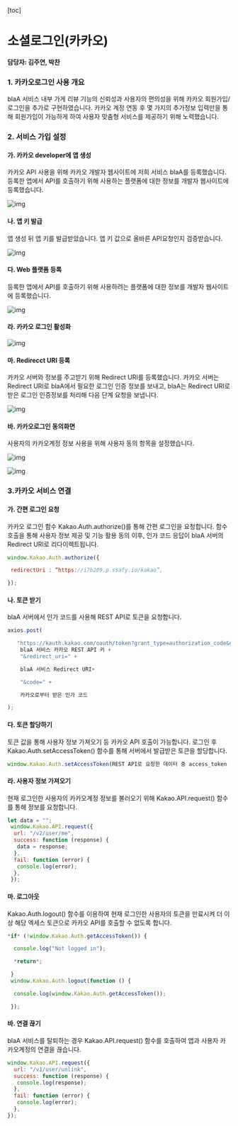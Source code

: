 [toc]

# 소셜로그인(카카오)

**담당자: 김주연, 박찬**

### 1. 카카오로그인 사용 개요

blaA 서비스 내부 가게 리뷰 기능의 신뢰성과 사용자의 편의성을 위해 카카오 회원가입/로그인을 추가로 구현하였습니다. 카카오 계정 연동 후 몇 가지의 추가정보 입력만을 통해 회원가입이 가능하게 하여 사용자 맞춤형 서비스를 제공하기 위해 노력했습니다. 

### 2. 서비스 가입 설정 

#### 가. 카카오 developer에 앱 생성

카카오 API 사용을 위해 카카오 개발자 웹사이트에 저희 서비스 blaA를 등록했습니다. 등록한 앱에서 API를 호출하기 위해 사용하는 플랫폼에 대한 정보를 개발자 웹사이트에 등록했습니다. 

![img](file:///C:/Users/MULTIC~1/AppData/Local/Temp/msohtmlclip1/01/clip_image002.png)

 

#### 나. 앱 키 발급

앱 생성 뒤 앱 키를 발급받았습니다. 앱 키 값으로 올바른 API요청인지 검증받습니다.

![img](file:///C:/Users/MULTIC~1/AppData/Local/Temp/msohtmlclip1/01/clip_image004.png)

 

#### 다. Web 플랫폼 등록

등록한 앱에서 API를 호출하기 위해 사용하려는 플랫폼에 대한 정보를 개발자 웹사이트에 등록했습니다. 

![img](file:///C:/Users/MULTIC~1/AppData/Local/Temp/msohtmlclip1/01/clip_image006.png)

 

#### **라. 카카오 로그인 활성화**

![img](file:///C:/Users/MULTIC~1/AppData/Local/Temp/msohtmlclip1/01/clip_image008.png)

 

#### **마. Redirecct URI 등록**

카카오 서버와 정보를 주고받기 위해 Redirect URI를 등록했습니다. 카카오 서버는 Redirect URI로 blaA에서 필요한 로그인 인증 정보를 보내고, blaA는 Redirect URI로 받은 로그인 인증정보를 처리해 다음 단계 요청을 보냅니다.

![img](file:///C:/Users/MULTIC~1/AppData/Local/Temp/msohtmlclip1/01/clip_image010.png)

 

#### **바. 카카오로그인 동의화면**

사용자의 카카오계정 정보 사용을 위해 사용자 동의 항목을 설정했습니다.

![img](file:///C:/Users/MULTIC~1/AppData/Local/Temp/msohtmlclip1/01/clip_image012.png)

![img](file:///C:/Users/MULTIC~1/AppData/Local/Temp/msohtmlclip1/01/clip_image014.png)

 

### 3.카카오 서비스 연결 

#### **가. 간편 로그인 요청**

카카오 로그인 함수 Kakao.Auth.authorize()를 통해 간편 로그인을 요청합니다. 함수 호출을 통해 사용자 정보 제공 및 기능 활용 동의 이후, 인가 코드 응답이 blaA 서버의 Redirect URI로 리다이렉트됩니다. 

```javascript
window.Kakao.Auth.authorize({

 redirectUri : “https://i7b209.p.ssafy.io/kakao”,

});
```

#### **나. 토큰 받기**

blaA 서버에서 인가 코드를 사용해 REST API로 토큰을 요청합니다.

```javascript
axios.post(

   "https://kauth.kakao.com/oauth/token?grant_type=authorization_code&client_id=" +
	blaA 서비스 카카오 REST API 키 +
	"&redirect_uri=" +

	blaA 서비스 Redirect URI+

	"&code=" +

	카카오로부터 받은 인가 코드

);
```

#### **다. 토큰 할당하기**

토큰 값을 통해 사용자 정보 가져오기 등 카카오 API 호출이 가능합니다. 로그인 후 Kakao.Auth.setAccessToken() 함수를 통해 서버에서 발급받은 토큰을 할당합니다.

```javascript
window.Kakao.Auth.setAccessToken(REST API로 요청한 데이터 중 access_token 값);
```

#### **라. 사용자 정보 가져오기**

현재 로그인한 사용자의 카카오계정 정보를 불러오기 위해 Kakao.API.request() 함수를 통해 정보를 요청합니다.

```javascript
let data = "";
 window.Kakao.API.request({
  url: "/v2/user/me",
  success: function (response) {
   data = response;
  },
  fail: function (error) {
   console.log(error);
  },
 });
```



#### **마. 로그아웃**

Kakao.Auth.logout() 함수를 이용하여 현재 로그인한 사용자의 토큰을 만료시켜 더 이상 해당 엑세스 토큰으로 카카오 API를 호출할 수 없도록 합니다.

```javascript
*if* (!window.Kakao.Auth.getAccessToken()) {

  console.log("Not logged in");

  *return*;

 }
 window.Kakao.Auth.logout(function () {

  console.log(window.Kakao.Auth.getAccessToken());

 });
```



#### **바. 연결 끊기**

blaA 서비스를 탈퇴하는 경우 Kakao.API.request() 함수를 호출하여 앱과 사용자 카카오계정의 연결을 끊습니다.

```javascript
window.Kakao.API.request({
  url: "/v1/user/unlink",
  success: function (response) {
   console.log(response);
  },
  fail: function (error) {
   console.log(error);
  },
});
```



 